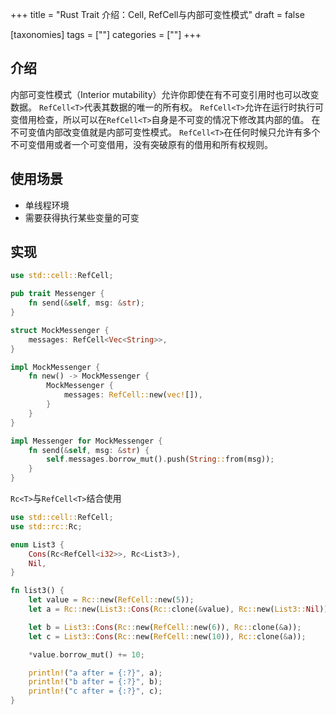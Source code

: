 +++
title = "Rust Trait 介绍：Cell<T>, RefCell<T>与内部可变性模式"
draft = false

[taxonomies]
tags = [""]
categories = [""]
+++

## 介绍

内部可变性模式（Interior mutability）允许你即使在有不可变引用时也可以改变数据。
`RefCell<T>`代表其数据的唯一的所有权。
`RefCell<T>`允许在运行时执行可变借用检查，所以可以在`RefCell<T>`自身是不可变的情况下修改其内部的值。
在不可变值内部改变值就是内部可变性模式。
`RefCell<T>`在任何时候只允许有多个不可变借用或者一个可变借用，没有突破原有的借用和所有权规则。

## 使用场景

- 单线程环境
- 需要获得执行某些变量的可变

## 实现

```rust
use std::cell::RefCell;

pub trait Messenger {
    fn send(&self, msg: &str);
}

struct MockMessenger {
    messages: RefCell<Vec<String>>,
}

impl MockMessenger {
    fn new() -> MockMessenger {
        MockMessenger {
            messages: RefCell::new(vec![]),
        }
    }
}

impl Messenger for MockMessenger {
    fn send(&self, msg: &str) {
        self.messages.borrow_mut().push(String::from(msg));
    }
}

```

`Rc<T>`与`RefCell<T>`结合使用
```rust
use std::cell::RefCell;
use std::rc::Rc;

enum List3 {
    Cons(Rc<RefCell<i32>>, Rc<List3>),
    Nil,
}

fn list3() {
    let value = Rc::new(RefCell::new(5));
    let a = Rc::new(List3::Cons(Rc::clone(&value), Rc::new(List3::Nil)));

    let b = List3::Cons(Rc::new(RefCell::new(6)), Rc::clone(&a));
    let c = List3::Cons(Rc::new(RefCell::new(10)), Rc::clone(&a));

    *value.borrow_mut() += 10;

    println!("a after = {:?}", a);
    println!("b after = {:?}", b);
    println!("c after = {:?}", c);
}
```
